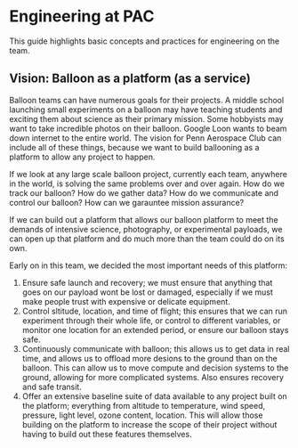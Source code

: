 # Engineering at PAC

This guide highlights basic concepts and practices for engineering on the team.

## Vision: Balloon as a platform (as a service)

Balloon teams can have numerous goals for their projects. A middle school launching small experiments on a balloon may have teaching students and exciting them about science as their primary mission. Some hobbyists may want to take incredible photos on their balloon. Google Loon wants to beam down internet to the entire world. The vision for Penn Aerospace Club can include all of these things, because we want to build ballooning as a platform to allow any project to happen.

If we look at any large scale balloon project, currently each team, anywhere in the world, is solving the same problems over and over again. How do we track our balloon? How do we gather data? How do we communicate and control our balloon? How can we garauntee mission assurance?

If we can build out a platform that allows our balloon platform to meet the demands of intensive science, photography, or experimental payloads, we can open up that platform and do much more than the team could do on its own. 

Early on in this team, we decided the most important needs of this platform:

1. Ensure safe launch and recovery; we must ensure that anything that goes on our payload wont be lost or damaged, especially if we must make people trust with expensive or delicate equipment.
2. Control sltitude, location, and time of flight; this ensures that we can run experiment through their whole life, or control to different variables, or monitor one location for an extended period, or ensure our balloon stays safe.
3. Continuously communicate with balloon; this allows us to get data in real time, and allows us to offload more desions to the ground than on the balloon. This can allow us to move compute and decision systems to the ground, allowing for more complicated systems. Also ensures recovery and safe transit.
4. Offer an extensive baseline suite of data available to any project built on the platform; everything from altitude to temperature, wind speed, pressure, light level, ozone content, location. This will allow those building on the platform to increase the scope of their project without having to build out these features themselves.



